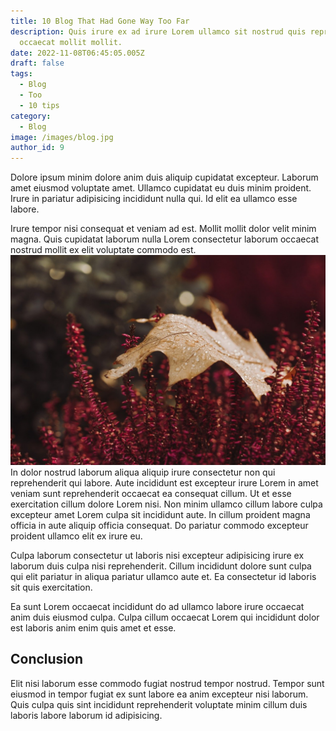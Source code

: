 ```yaml
---
title: 10 Blog That Had Gone Way Too Far
description: Quis irure ex ad irure Lorem ullamco sit nostrud quis reprehenderit in
  occaecat mollit mollit.
date: 2022-11-08T06:45:05.005Z
draft: false
tags:
  - Blog
  - Too
  - 10 tips
category:
  - Blog
image: /images/blog.jpg
author_id: 9
---
```

Dolore ipsum minim dolore anim duis aliquip cupidatat excepteur. Laborum amet eiusmod voluptate amet. Ullamco cupidatat eu duis minim proident. Irure in pariatur adipisicing incididunt nulla qui. Id elit ea ullamco esse labore.

Irure tempor nisi consequat et veniam ad est. Mollit mollit dolor velit minim magna. Quis cupidatat laborum nulla Lorem consectetur laborum occaecat nostrud mollit ex elit voluptate commodo est.
![leaves](/images/leaves.jpg)
In dolor nostrud laborum aliqua aliquip irure consectetur non qui reprehenderit qui labore. Aute incididunt est excepteur irure Lorem in amet veniam sunt reprehenderit occaecat ea consequat cillum. Ut et esse exercitation cillum dolore Lorem nisi. Non minim ullamco cillum labore culpa excepteur amet Lorem culpa sit incididunt aute. In cillum proident magna officia in aute aliquip officia consequat. Do pariatur commodo excepteur proident ullamco elit ex irure eu.

Culpa laborum consectetur ut laboris nisi excepteur adipisicing irure ex laborum duis culpa nisi reprehenderit. Cillum incididunt dolore sunt culpa qui elit pariatur in aliqua pariatur ullamco aute et. Ea consectetur id laboris sit quis exercitation.

Ea sunt Lorem occaecat incididunt do ad ullamco labore irure occaecat anim duis eiusmod culpa. Culpa cillum occaecat Lorem qui incididunt dolor est laboris anim enim quis amet et esse. 

## Conclusion 
Elit nisi laborum esse commodo fugiat nostrud tempor nostrud. Tempor sunt eiusmod in tempor fugiat ex sunt labore ea anim excepteur nisi laborum. Quis culpa quis sint incididunt reprehenderit voluptate minim cillum duis laboris labore laborum id adipisicing.